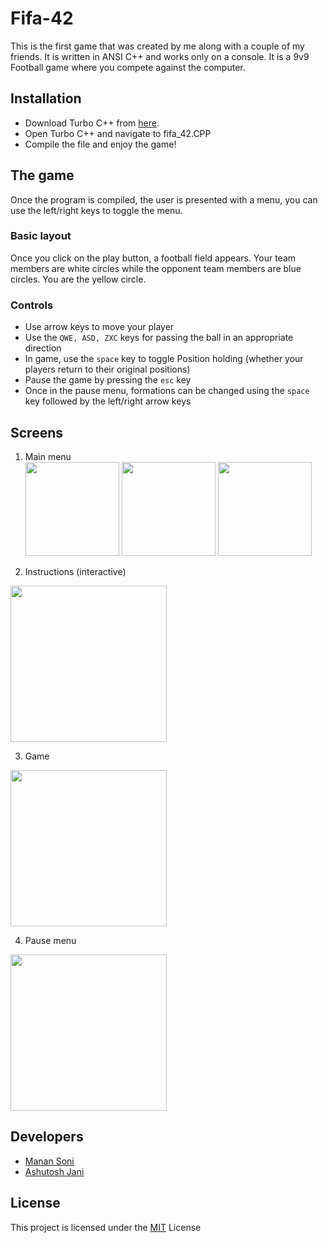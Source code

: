 # Fifa-42
This is the first game that was created by me along with a couple of my friends. It is written in ANSI C++ and works only on a console.
It is a 9v9 Football game where you compete against the computer.

## Installation
* Download Turbo C++ from [here](https://developerinsider.co/download-turbo-c-for-windows-7-8-8-1-and-windows-10-32-64-bit-full-screen/).
* Open Turbo C++ and navigate to fifa_42.CPP
* Compile the file and enjoy the game!

## The game
Once the program is compiled, the user is presented with a menu, you can use the left/right keys to toggle the menu.

### Basic layout
Once you click on the play button, a football field appears.
Your team members are white circles while the opponent team members are blue circles. You are the yellow circle.

### Controls
* Use arrow keys to move your player
* Use the ```QWE, ASD, ZXC``` keys for passing the ball in an appropriate direction
* In game, use the ```space``` key to toggle Position holding (whether your players return to their original positions)
* Pause the game by pressing the ```esc``` key
* Once in the pause menu, formations can be changed using the ```space``` key followed by the left/right arrow keys

## Screens
1. Main menu  
<img src="https://github.com/MananSoni42/Fifa-42/blob/legacy/assets/menu1.png" height=150px> <img src="https://github.com/MananSoni42/Fifa-42/blob/legacy/assets/menu2.png" height=150px> <img src="https://github.com/MananSoni42/Fifa-42/blob/legacy/assets/menu3.png" height=150px>

2. Instructions (interactive)
<img src="https://github.com/MananSoni42/Fifa-42/blob/legacy/assets/instructions.png" height=250px>

3. Game
<img src="https://github.com/MananSoni42/Fifa-42/blob/legacy/assets/game.png" height=250px>

4. Pause menu
<img src="https://github.com/MananSoni42/Fifa-42/blob/legacy/assets/pause_menu.png" height=250px>


## Developers
* [Manan Soni](https://github.com/MananSoni42)
* [Ashutosh Jani](https://github.com/AshutoshJani)

## License
This project is licensed under the [MIT](https://opensource.org/licenses/MIT) License
